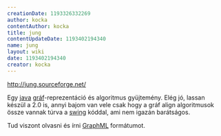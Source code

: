 ```yaml
---
creationDate: 1193326332269 
author: kocka 
contentAuthor: kocka 
title: jung 
contentUpdateDate: 1193402194340 
name: jung 
layout: wiki 
date: 1193402194340 
creator: kocka 
---
```

http://jung.sourceforge.net/

Egy [java](java.html) [gráf](graph.html)-reprezentáció és algoritmus gyüjtemény.
Elég jó, lassan készül a 2.0 is, annyi bajom van vele csak hogy a gráf align algoritmusok össze vannak túrva a [swing](Swing.html) kóddal, ami nem igazán barátságos.

Tud viszont olvasni és írni [GraphML](GraphML.html) formátumot.


